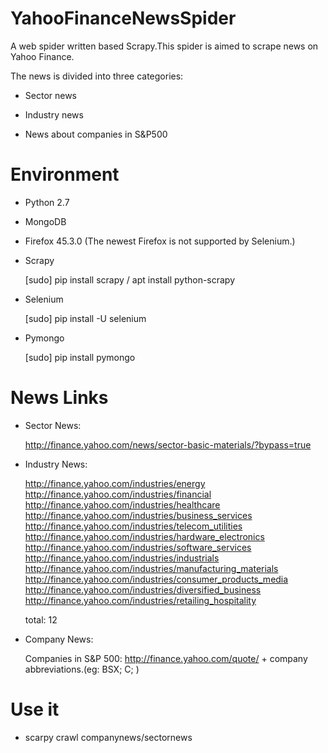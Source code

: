 # YahooFinanceNewsSpider
A web spider written based Scrapy.This spider is aimed to scrape news on Yahoo Finance.

The news is divided into three categories:

 * Sector news

 * Industry news

 * News about companies in S&P500

# Environment

 * Python 2.7
  
 * MongoDB
  
 * Firefox 45.3.0 (The newest Firefox is not supported by Selenium.)
  
 * Scrapy

    [sudo] pip install scrapy / apt install python-scrapy
  
 * Selenium

    [sudo] pip install -U selenium
  
 * Pymongo

    [sudo] pip install pymongo

# News Links

 * Sector News:

    http://finance.yahoo.com/news/sector-basic-materials/?bypass=true
        
 * Industry News:

    http://finance.yahoo.com/industries/energy
    http://finance.yahoo.com/industries/financial
    http://finance.yahoo.com/industries/healthcare
    http://finance.yahoo.com/industries/business_services
    http://finance.yahoo.com/industries/telecom_utilities
    http://finance.yahoo.com/industries/hardware_electronics
    http://finance.yahoo.com/industries/software_services
    http://finance.yahoo.com/industries/industrials
    http://finance.yahoo.com/industries/manufacturing_materials
    http://finance.yahoo.com/industries/consumer_products_media
    http://finance.yahoo.com/industries/diversified_business
    http://finance.yahoo.com/industries/retailing_hospitality
    
    total: 12

 * Company News:

    Companies in S&P 500:
    http://finance.yahoo.com/quote/ + company abbreviations.(eg: BSX; C; )

# Use it

  * scarpy crawl companynews/sectornews
